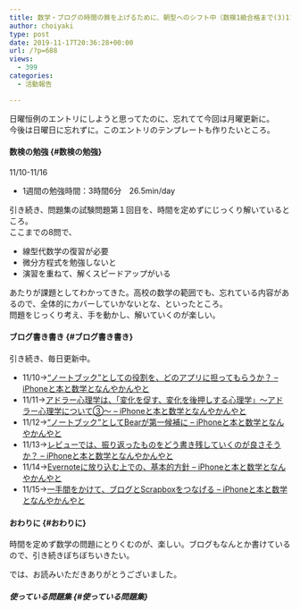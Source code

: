 ```yaml
---
title: 数学・ブログの時間の質を上げるために、朝型へのシフト中（数検1級合格まで(3)11/10-11/16）
author: choiyaki
type: post
date: 2019-11-17T20:36:28+00:00
url: /?p=688
views:
  - 399
categories:
  - 活動報告

---
```

日曜恒例のエントリにしようと思ってたのに、忘れてて今回は月曜更新に。  
今後は日曜日に忘れずに。このエントリのテンプレートも作りたいところ。

#### 数検の勉強 {#数検の勉強}

11/10-11/16

  * 1週間の勉強時間：3時間6分　26.5min/day

引き続き、問題集の試験問題第１回目を、時間を定めずにじっくり解いているところ。  
ここまでの8問で、

  * 線型代数学の復習が必要
  * 微分方程式を勉強しないと
  * 演習を重ねて、解くスピードアップがいる

あたりが課題としてわかってきた。高校の数学の範囲でも、忘れている内容があるので、全体的にカバーしていかないとな、といったところ。  
問題をじっくり考え、手を動かし、解いていくのが楽しい。

#### ブログ書き書き {#ブログ書き書き}

引き続き、毎日更新中。

  * 11/10→<a href="https://choiyaki.com/?p=673" draggable="false">“ノートブック”としての役割を、どのアプリに担ってもらうか？ – iPhoneと本と数学となんやかんやと</a>
  * 11/11→<a href="https://choiyaki.com/?p=676" draggable="false">アドラー心理学は、「変化を促す、変化を後押しする心理学」〜アドラー心理学について③〜 – iPhoneと本と数学となんやかんやと</a>
  * 11/12→<a href="https://choiyaki.com/?p=678" draggable="false">“ノートブック”としてBearが第一候補に – iPhoneと本と数学となんやかんやと</a>
  * 11/13→<a href="https://choiyaki.com/?p=680" draggable="false">レビューでは、振り返ったものをどう書き残していくのが良さそうか？ – iPhoneと本と数学となんやかんやと</a>
  * 11/14→<a href="https://choiyaki.com/?p=682" draggable="false">Evernoteに放り込む上での、基本的方針 – iPhoneと本と数学となんやかんやと</a>
  * 11/15→<a href="https://choiyaki.com/?p=684" draggable="false">一手間をかけて、ブログとScrapboxをつなげる – iPhoneと本と数学となんやかんやと</a>

#### おわりに {#おわりに}

時間を定めず数学の問題にとりくむのが、楽しい。ブログもなんとか書けているので、引き続きぼちぼちいきたい。

では、お読みいただきありがとうございました。

##### 使っている問題集 {#使っている問題集}